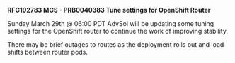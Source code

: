**RFC192783 MCS - PRB0040383 Tune settings for OpenShift Router**

Sunday March 29th @ 06:00 PDT AdvSol will be updating some tuning settings for the OpenShift router to continue the work of improving stability.

There may be brief outages to routes as the deployment rolls out and load shifts between router pods.
